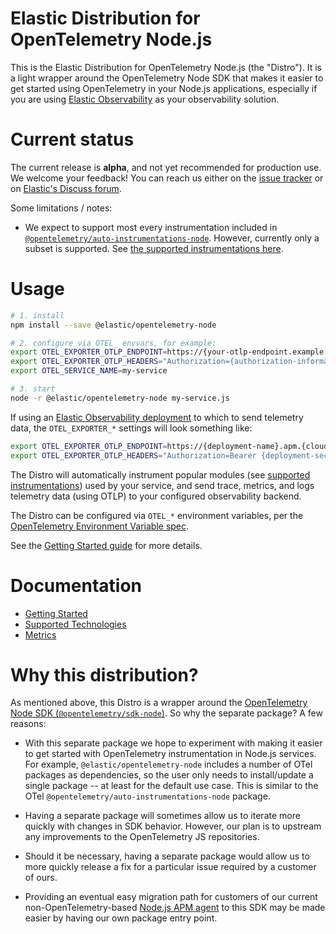 # Elastic Distribution for OpenTelemetry Node.js

This is the Elastic Distribution for OpenTelemetry Node.js (the "Distro").
It is a light wrapper around the OpenTelemetry Node SDK that makes it easier to
get started using OpenTelemetry in your Node.js applications, especially if you
are using [Elastic Observability](https://www.elastic.co/observability) as your
observability solution.


# Current status

The current release is **alpha**, and not yet recommended for production use.
We welcome your feedback! You can reach us either on the [issue tracker](https://github.com/elastic/elastic-otel-node/issues)
or on [Elastic's Discuss forum](https://discuss.elastic.co/tags/c/observability/apm/58/nodejs).

Some limitations / notes:
- We expect to support most every instrumentation included in [`@opentelemetry/auto-instrumentations-node`](https://github.com/open-telemetry/opentelemetry-js-contrib/tree/main/metapackages/auto-instrumentations-node#supported-instrumentations). However, currently only a subset is supported. See [the supported instrumentations here](./docs/supported-technologies.asciidoc#instrumentations).


# Usage

```sh
# 1. install
npm install --save @elastic/opentelemetry-node

# 2. configure via OTEL_ envvars, for example:
export OTEL_EXPORTER_OTLP_ENDPOINT=https://{your-otlp-endpoint.example.com}
export OTEL_EXPORTER_OTLP_HEADERS="Authorization={authorization-information}"
export OTEL_SERVICE_NAME=my-service

# 3. start
node -r @elastic/opentelemetry-node my-service.js
```

If using an [Elastic Observability deployment](./docs/get-started.asciidoc#elastic-observability-setup)
to which to send telemetry data, the `OTEL_EXPORTER_*` settings will look
something like:

```sh
export OTEL_EXPORTER_OTLP_ENDPOINT=https://{deployment-name}.apm.{cloud-region}.cloud.es.io
export OTEL_EXPORTER_OTLP_HEADERS="Authorization=Bearer {deployment-secret-token}"
```

The Distro will automatically instrument popular modules (see [supported instrumentations](https://github.com/open-telemetry/opentelemetry-js-contrib/tree/main/metapackages/auto-instrumentations-node#supported-instrumentations))
used by your service, and send trace, metrics, and logs telemetry data (using
OTLP) to your configured observability backend.

The Distro can be configured via `OTEL_*` environment variables, per the
[OpenTelemetry Environment Variable spec](https://opentelemetry.io/docs/specs/otel/configuration/sdk-environment-variables/).

See the [Getting Started guide](./docs/get-started.asciidoc) for more details.


# Documentation

- [Getting Started](./docs/get-started.asciidoc)
- [Supported Technologies](./docs/supported-technologies.asciidoc)
- [Metrics](./docs/metrics.asciidoc)


# Why this distribution?

As mentioned above, this Distro is a wrapper around the [OpenTelemetry Node
SDK (`@opentelemetry/sdk-node`)](https://github.com/open-telemetry/opentelemetry-js/tree/main/experimental/packages/opentelemetry-sdk-node). So why the separate package?
A few reasons:

- With this separate package we hope to experiment with making it easier to get
  started with OpenTelemetry instrumentation in Node.js services. For example,
  `@elastic/opentelemetry-node` includes a number of OTel packages as dependencies,
  so the user only needs to install/update a single package -- at least for the
  default use case. This is similar to the OTel
  `@opentelemetry/auto-instrumentations-node` package.

- Having a separate package will sometimes allow us to iterate more quickly with
  changes in SDK behavior. However, our plan is to upstream any improvements to
  the OpenTelemetry JS repositories.

- Should it be necessary, having a separate package would allow us to more
  quickly release a fix for a particular issue required by a customer of ours.

- Providing an eventual easy migration path for customers of our current
  non-OpenTelemetry-based [Node.js APM agent](https://github.com/elastic/apm-agent-nodejs)
  to this SDK may be made easier by having our own package entry point.
